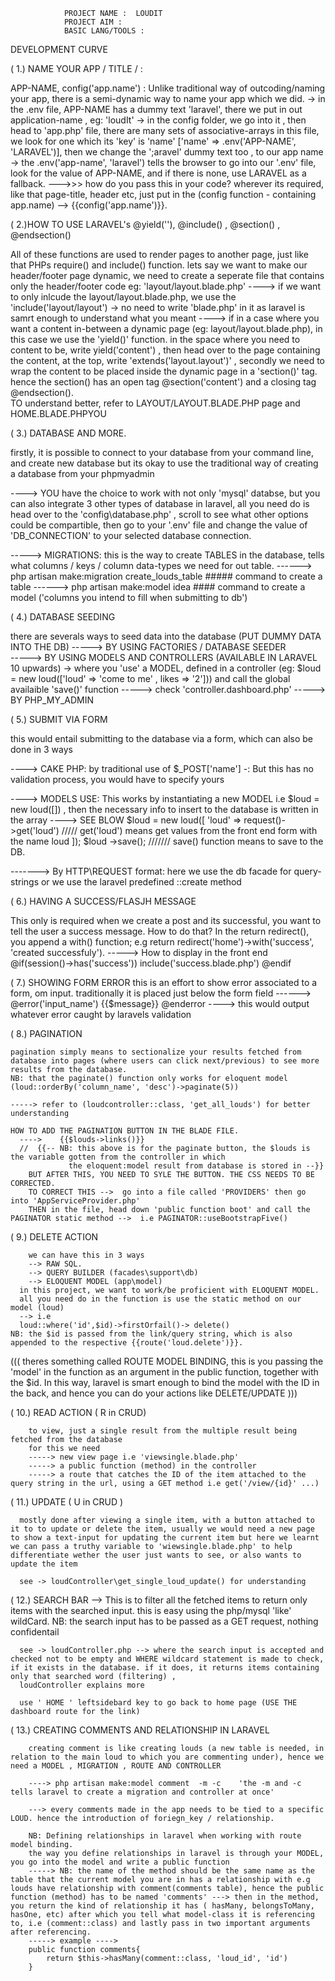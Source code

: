                 PROJECT NAME :  LOUDIT
                PROJECT AIM : 
                BASIC LANG/TOOLS : 
            


 DEVELOPMENT CURVE 



   ( 1.) NAME YOUR APP / TITLE /  :

 APP-NAME, config('app.name') : Unlike traditional way of outcoding/naming your app, there is a semi-dynamic way to name your app which we did.
 -> in the .env file, APP-NAME has a dummy text 'laravel', there we put in out application-name , eg: 'loudIt'
 -> in the config folder, we go into it , then head to 'app.php' file, there are many sets of associative-arrays in this file, we look for one which its 'key' is 'name' ['name' => .env('APP-NAME', 'LARAVEL')], then we change the ';aravel' dummy text too , to our app name
 -> the .env('app-name', 'laravel') tells the browser to go into our '.env' file, look for the value of APP-NAME, and if there is none, use LARAVEL as a fallback.
 --->>>   how do you pass this in your code?  wherever its required, like that page-title, header etc, just put in the (config function - containing app.name) --> {{config('app.name')}}.




 (  2.)HOW TO USE LARAVEL's  @yield(''), @include() , @section() , @endsection()

All of these functions are used to render pages to another page, just like that PHPs require() and include() function.
lets say we want to make our header/footer page dynamic, we need to create a seperate file that contains only the header/footer code eg: 'layout/layout.blade.php' 
---->  if we want to only inlcude the layout/layout.blade.php, we use the 'include('layout/layout') -> no need to write 'blade.php' in it as laravel is samrt enough to understand what you meant
---->  if in a case where you want a content in-between a dynamic page (eg: layout/layout.blade.php), in this case we use the 'yield()' function.   in the space where you need to content to be, write yield('content') , then head over to the page containing the content, at the top, write 'extends('layout.layout')' , secondly we need to wrap the content to be placed inside the dynamic page in a 'section()' tag.    hence the section() has an open tag @section('content') and a closing tag @endsection().  
TO understand better, refer to   LAYOUT/LAYOUT.BLADE.PHP page  and  HOME.BLADE.PHPYOU



  (  3.) DATABASE AND MORE.

firstly, it is possible to connect to your database from your command line, and create new database but its okay to use the traditional way of creating a database from your phpmyadmin

----> YOU have the choice to work with not only 'mysql' databse, but you can also integrate 3 other types of database in laravel, all you need do is head over to the 'config\database.php' , scroll to see what other options could be compartible, then go to your '.env' file and change the value of 'DB_CONNECTION' to your selected database connection.

-----> MIGRATIONS: this is the way to create TABLES in the database, tells what columns / keys / column data-types we need for out table.
------> php artisan make:migration create_louds_table  ##### command to create a table
------> php artisan make:model idea   #### command to create a model ('columns you intend to fill when submitting to db')

  
  
   (  4.)  DATABASE SEEDING

there are severals ways to seed data into the database (PUT DUMMY DATA INTO THE DB)
-----> BY USING FACTORIES / DATABASE SEEDER  
-----> BY USING MODELS AND CONTROLLERS (AVAILABLE IN LARAVEL 10 upwards) -> where you 'use' a MODEL, defined in a controller (eg:   $loud = new loud(['loud' => 'come to me' , likes => '2'])) and call the global availaible 'save()' function -----> check 'controller.dashboard.php'
-----> BY PHP_MY_ADMIN 



  (  5.) SUBMIT VIA FORM 

this would entail submitting to the database via a form, which can also be done in 3 ways

----> CAKE PHP: by traditional use of $_POST['name'] -: But this has no validation process, you would have to specify yours

----> MODELS USE: This works by instantiating a new MODEL i.e $loud = new loud([]) , then the necessary info to insert to the database is written in the array ----> SEE BLOW
     $loud = new loud([
         'loud' => request()->get('loud')    ///// get('loud') means get values from the front end form with the name loud
       ]);
     $loud ->save(); /////// save() function means to save to the DB.


-------> By HTTP\REQUEST format: here we use the db facade for query-strings or we use the laravel predefined ::create method



( 6.) HAVING A SUCCESS/FLASJH MESSAGE 

This only is required when we create a post and its successful, you want to tell the user a success message.
How to do that?
In the return redirect(), you append a with() function; e.g  return redirect('home')->with('success', 'created successfuly').
-----> How to display in the front end
    @if(session()->has('success'))
        include('success.blade.php')
    @endif



(  7.) SHOWING FORM ERROR
      this is an effort to show error associated to a form, om input.
      traditionally it is placed just below the form field 
      ------> @error('input_name')
                   <span> {{$message}} </span> 
              @enderror ----> this would output whatever error caught by laravels validation 



(  8.) PAGINATION

    pagination simply means to sectionalize your results fetched from database into pages (where users can click next/previous) to see more results from the database.
    NB: that the paginate() function only works for eloquent model (loud::orderBy('column_name', 'desc')->paginate(5))
    
    -----> refer to (loudcontroller::class, 'get_all_louds') for better understanding

    HOW TO ADD THE PAGINATION BUTTON IN THE BLADE FILE.
      ---->    {{$louds->links()}}
      //  {{-- NB: this above is for the paginate button, the $louds is the variable gotten from the controller in which 
                 the eloquent:model result from database is stored in --}}
        BUT AFTER THIS, YOU NEED TO SYLE THE BUTTON. THE CSS NEEDS TO BE CORRECTED.
        TO CORRECT THIS -->  go into a file called 'PROVIDERS' then go into 'AppServiceProvider.php' 
        THEN in the file, head down 'public function boot' and call the PAGINATOR static method -->  i.e PAGINATOR::useBootstrapFive()



(  9.)  DELETE ACTION

        we can have this in 3 ways
        --> RAW SQL.
        --> QUERY BUILDER (facades\support\db)
        --> ELOQUENT MODEL (app\model)
      in this project, we want to work/be proficient with ELOQUENT MODEL.
      all you need do in the function is use the static method on our model (loud)
      --> i.e 
      loud::where('id',$id)->firstOrfail()-> delete()
    NB: the $id is passed from the link/query string, which is also appended to the respective {{route('loud.delete')}}.


  ((( theres something called ROUTE MODEL BINDING, this is you passing the 'model' in the function as an argument in the public function, together with the $id. 
  In this way, laravel is smart enough to bind the model with the ID in the back, and hence you can do your actions like DELETE/UPDATE )))


(  10.)  READ ACTION ( R in CRUD)

        to view, just a single result from the multiple result being fetched from the database
        for this we need 
        -----> new view page i.e 'viewsingle.blade.php'
        -----> a public function (method) in the controller
        -----> a route that catches the ID of the item attached to the query string in the url, using a GET method i.e get('/view/{id}' ...)


(  11.) UPDATE ( U in CRUD )

      mostly done after viewing a single item, with a button attached to it to to update or delete the item, usually we would need a new page to show a text-input for updating the current item but here we learnt we can pass a truthy variable to 'wiewsingle.blade.php' to help differentiate wether the user just wants to see, or also wants to update the item

      see -> loudController\get_single_loud_update() for understanding

  
(  12.) SEARCH BAR  --> 
      This is to filter all the fetched items to return only items with the searched input.
      this is easy using the php/mysql 'like' wildCard.
      NB: the search input has to be passed as a GET request, nothing confidentail

      see -> loudController.php --> where the search input is accepted and checked not to be empty and WHERE wildcard statement is made to check, if it exists in the database. if it does, it returns items containing only that searched word (filtering) , 
      loudController explains more

      use ' HOME ' leftsidebard key to go back to home page (USE THE dashboard route for the link)




(  13.) CREATING COMMENTS AND RELATIONSHIP IN LARAVEL

        creating comment is like creating louds (a new table is needed, in relation to the main loud to which you are commenting under), hence we need a MODEL , MIGRATION , ROUTE AND CONTROLLER

        ----> php artisan make:model comment  -m -c    'the -m and -c tells laravel to create a migration and controller at once' 

        ---> every comments made in the app needs to be tied to a specific LOUD. hence the introduction of foriegn_key / relationship.

        NB: Defining relationships in laravel when working with route model binding.
        the way you define relationships in laravel is through your MODEL, you go into the model and write a public function
        -----> NB: the name of the method should be the same name as the table that the current model you are in has a relationship with e.g louds have relationship with comment(comments table), hence the public function (method) has to be named 'comments' ---> then in the method, you return the kind of relationship it has ( hasMany, belongsToMany, hasOne, etc) after which you tell what model-class it is referencing to, i.e (comment::class) and lastly pass in two important arguments after referencing.
        -----> example ----> 
        public function comments{
            return $this->hasMany(comment::class, 'loud_id', 'id')
        }

        




